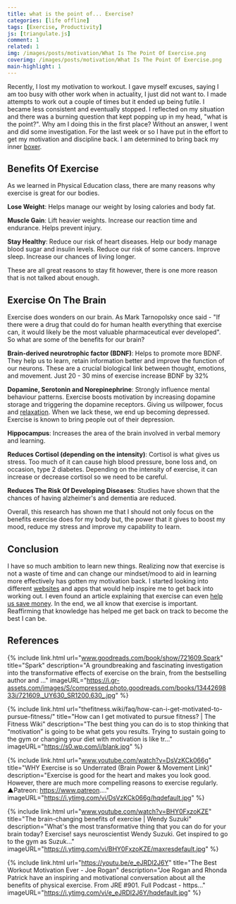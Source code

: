 ```yaml
---
title: what is the point of... Exercise?
categories: [life offline]
tags: [Exercise, Productivity]
js: [triangulate.js]
comment: 1
related: 1
img: /images/posts/motivation/What Is The Point Of Exercise.png
coverimg: /images/posts/motivation/What Is The Point Of Exercise.png
main-highlight: 1
---
```


Recently, I lost my motivation to workout. I gave myself excuses, saying I am too busy with other work when in actuality, I just did not want to. I made attempts to work out a couple of times but it ended up being futile. I became less consistent and eventually stopped. I reflected on my situation and there was a burning question that kept popping up in my head, "what is the point?". Why am I doing this in the first place? Without an answer, I went and did some investigation. For the last week or so I have put in the effort to get my motivation and discipline back. I am determined to bring back my inner <a href="https://brandonchan.ca/5-Principles-Boxing-Has-Taught-Me" target="_blank">boxer</a>.

## Benefits Of Exercise

As we learned in Physical Education class, there are many reasons why exercise is great for our bodies.

**Lose Weight**: 
Helps manage our weight by losing calories and body fat. 

**Muscle Gain**: 
Lift heavier weights. Increase our reaction time and endurance. Helps prevent injury.

**Stay Healthy**: 
Reduce our risk of heart diseases. Help our body manage blood sugar and insulin levels. Reduce our risk of some cancers. Improve sleep. Increase our chances of living longer. 

These are all great reasons to stay fit however, there is one more reason that is not talked about enough. 

## Exercise On The Brain

Exercise does wonders on our brain. As Mark Tarnopolsky once said - "If there were a drug that could do for human health everything that exercise can, it would likely be the most valuable pharmaceutical ever developed". So what are some of the benefits for our brain?

**Brain-derived neurotrophic factor (BDNF)**: Helps to promote more BDNF. They help us to learn, retain information better and improve the function of our neurons. These are a crucial biological link between thought, emotions, and movement. Just 20 - 30 mins of exercise increase BDNF by 32%

**Dopamine, Serotonin and Norepinephrine**: Strongly influence mental behaviour patterns. Exercise boosts motivation by increasing dopamine storage and triggering the dopamine receptors. Giving us willpower, focus and <a href="https://www.health.harvard.edu/staying-healthy/exercising-to-relax#:~:text=Exercise%20reduces%20levels%20of%20the,natural%20painkillers%20and%20mood%20elevators" target="_blank">relaxation</a>. When we lack these, we end up becoming depressed. Exercise is known to bring people out of their depression.

**Hippocampus**: Increases the area of the brain involved in verbal memory and learning.

**Reduces Cortisol (depending on the intensity)**: Cortisol is what gives us stress. Too much of it can cause high blood pressure, bone loss and, on occasion, type 2 diabetes. Depending on the intensity of exercise, it can increase or decrease cortisol so we need to be careful. 

**Reduces The Risk Of Developing Diseases**: Studies have shown that the chances of having alzheimer's and dementia are reduced.

Overall, this research has shown me that I should not only focus on the benefits exercise does for my body but, the power that it gives to boost my mood, reduce my stress and improve my capability to learn.

## Conclusion

I have so much ambition to learn new things. Realizing now that exercise is not a waste of time and can change our mindset/mood to aid in learning more effectively has gotten my motivation back. I started looking into different <a href="https://thefitness.wiki/getting-started-with-fitness/" target="_blank">websites</a> and apps that would help inspire me to get back into working out. I even found an article explaining that exercise can even <a href="www.huffingtonpost.ca/dr-james-aw/benefits-of-exercise_b_7796360.html" target="_blank">help us save money</a>. In the end, we all know that exercise is important. Reaffirming that knowledge has helped me get back on track to become the best I can be.

## References

{% 
include link.html 
url="www.goodreads.com/book/show/721609.Spark" 
title="Spark" 
description="A groundbreaking and fascinating investigation into the transformative effects of exercise on the brain, from the bestselling author and ..." 
imageURL="https://i.gr-assets.com/images/S/compressed.photo.goodreads.com/books/1344269833i/721609._UY630_SR1200,630_.jpg" 
%}

{% 
include link.html 
url="thefitness.wiki/faq/how-can-i-get-motivated-to-pursue-fitness/" 
title="How can I get motivated to pursue fitness? | The Fitness Wiki" 
description="The best thing you can do is to stop thinking that “motivation” is going to be what gets you results. Trying to sustain going to the gym or changing your diet with motivation is like tr…" 
imageURL="https://s0.wp.com/i/blank.jpg" 
%}

{% 
include link.html 
url="www.youtube.com/watch?v=DsVzKCk066g" 
title="WHY Exercise is so Underrated (Brain Power & Movement Link)" 
description="Exercise is good for the heart and makes you look good. However, there are much more compelling reasons to exercise regularly. ▲Patreon: https://www.patreon...." 
imageURL="https://i.ytimg.com/vi/DsVzKCk066g/hqdefault.jpg" 
%}

{% 
include link.html 
url="www.youtube.com/watch?v=BHY0FxzoKZE" 
title="The brain-changing benefits of exercise | Wendy Suzuki" 
description="What's the most transformative thing that you can do for your brain today? Exercise! says neuroscientist Wendy Suzuki. Get inspired to go to the gym as Suzuk..." 
imageURL="https://i.ytimg.com/vi/BHY0FxzoKZE/maxresdefault.jpg" 
%}

{% 
include link.html 
url="https://youtu.be/e_eJRDl2J6Y" 
title="The Best Workout Motivation Ever - Joe Rogan" 
description="Joe Rogan and Rhonda Patrick have an inspiring and motivational conversation about all the benefits of physical exercise. From JRE #901. Full Podcast - https..." 
imageURL="https://i.ytimg.com/vi/e_eJRDl2J6Y/hqdefault.jpg" 
%}